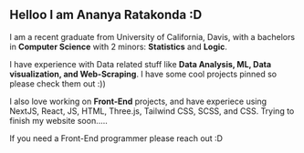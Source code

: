 ## Helloo I am Ananya Ratakonda :D

I am a recent graduate from University of California, Davis, with a bachelors in **Computer Science** with 2 minors: **Statistics** and **Logic**.

I have experience with Data related stuff like **Data Analysis, ML, Data visualization, and Web-Scraping**. I have some cool projects pinned so please check them out :))

I also love working on **Front-End** projects, and have experiece using NextJS, React, JS, HTML, Three.js, Tailwind CSS, SCSS, and CSS. Trying to finish my website soon.....

If you need a Front-End programmer please reach out :D

<!--
**ananyaratakonda/ananyaratakonda** is a ✨ _special_ ✨ repository because its `README.md` (this file) appears on your GitHub profile.

Here are some ideas to get you started:

- 🔭 I’m currently working on ...
- 🌱 I’m currently learning ...
- 👯 I’m looking to collaborate on ...
- 🤔 I’m looking for help with ...
- 💬 Ask me about ...
- 📫 How to reach me: ...
- 😄 Pronouns: ...
- ⚡ Fun fact: ...
-->
